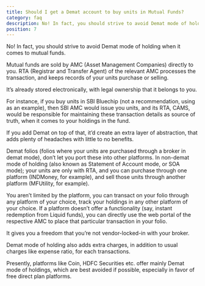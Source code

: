 ```yaml
---
title: Should I get a Demat account to buy units in Mutual Funds?
category: faq
description: No! In fact, you should strive to avoid Demat mode of holding when it comes to mutual funds.
position: 7
--- 
```


No! In fact, you should strive to avoid Demat mode of holding when it comes to mutual funds.

Mutual funds are sold by AMC (Asset Management Companies) directly to you. RTA (Registrar and Transfer Agent) of the relevant AMC processes the transaction, and keeps records of your units purchase or selling.

It’s already stored electronically, with legal ownership that it belongs to you.

For instance, if you buy units in SBI Bluechip (not a recommendation, using as an example), then SBI AMC would issue you units, and its RTA, CAMS, would be responsible for maintaining these transaction details as source of truth, when it comes to your holdings in the fund.

If you add Demat on top of that, it’d create an extra layer of abstraction, that adds plenty of headaches with little to no benefits.

Demat folios (folios where your units are purchased through a broker in demat mode), don’t let you port these into other platforms. In non-demat mode of holding (also known as Statement of Account mode, or SOA mode); your units are only with RTA, and you can purchase through one platform (INDMoney, for example), and sell those units through another platform (MFUtility, for example).

You aren’t limited by the platform, you can transact on your folio through any platform of your choice, track your holdings in any other platform of your choice. If a platform doesn’t offer a functionality (say, instant redemption from Liquid funds), you can directly use the web portal of the respective AMC to place that particular transaction in your folio.

It gives you a freedom that you’re not vendor-locked-in with your broker.

Demat mode of holding also adds extra charges, in addition to usual charges like expense ratio, for each transactions.

Presently, platforms like Coin, HDFC Securities etc. offer mainly Demat mode of holdings, which are best avoided if possible, especially in favor of free direct plan platforms.
